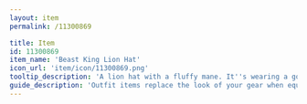 ```yaml
---
layout: item
permalink: /11300869

title: Item
id: 11300869
item_name: 'Beast King Lion Hat'
icon_url: 'item/icon/11300869.png'
tooltip_description: 'A lion hat with a fluffy mane. It''s wearing a golden crown.'
guide_description: 'Outfit items replace the look of your gear when equipped.'
---
```

